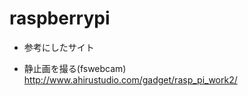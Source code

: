 raspberrypi
===========

* 参考にしたサイト

* 静止画を撮る(fswebcam)
http://www.ahirustudio.com/gadget/rasp_pi_work2/

